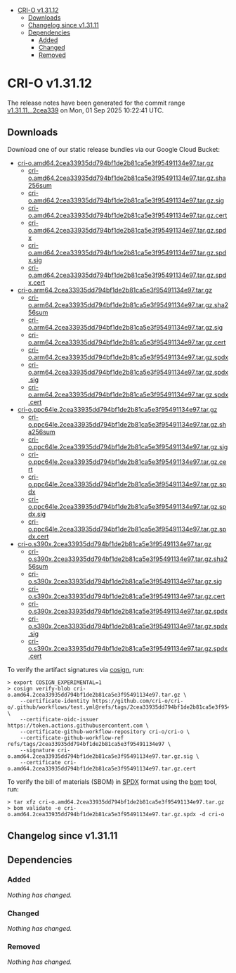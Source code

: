 - [CRI-O v1.31.12](#cri-o-v13112)
  - [Downloads](#downloads)
  - [Changelog since v1.31.11](#changelog-since-v13111)
  - [Dependencies](#dependencies)
    - [Added](#added)
    - [Changed](#changed)
    - [Removed](#removed)

# CRI-O v1.31.12

The release notes have been generated for the commit range
[v1.31.11...2cea339](https://github.com/cri-o/cri-o/compare/v1.31.11...v1.31.12) on Mon, 01 Sep 2025 10:22:41 UTC.

## Downloads

Download one of our static release bundles via our Google Cloud Bucket:

- [cri-o.amd64.2cea33935dd794bf1de2b81ca5e3f95491134e97.tar.gz](https://storage.googleapis.com/cri-o/artifacts/cri-o.amd64.2cea33935dd794bf1de2b81ca5e3f95491134e97.tar.gz)
  - [cri-o.amd64.2cea33935dd794bf1de2b81ca5e3f95491134e97.tar.gz.sha256sum](https://storage.googleapis.com/cri-o/artifacts/cri-o.amd64.2cea33935dd794bf1de2b81ca5e3f95491134e97.tar.gz.sha256sum)
  - [cri-o.amd64.2cea33935dd794bf1de2b81ca5e3f95491134e97.tar.gz.sig](https://storage.googleapis.com/cri-o/artifacts/cri-o.amd64.2cea33935dd794bf1de2b81ca5e3f95491134e97.tar.gz.sig)
  - [cri-o.amd64.2cea33935dd794bf1de2b81ca5e3f95491134e97.tar.gz.cert](https://storage.googleapis.com/cri-o/artifacts/cri-o.amd64.2cea33935dd794bf1de2b81ca5e3f95491134e97.tar.gz.cert)
  - [cri-o.amd64.2cea33935dd794bf1de2b81ca5e3f95491134e97.tar.gz.spdx](https://storage.googleapis.com/cri-o/artifacts/cri-o.amd64.2cea33935dd794bf1de2b81ca5e3f95491134e97.tar.gz.spdx)
  - [cri-o.amd64.2cea33935dd794bf1de2b81ca5e3f95491134e97.tar.gz.spdx.sig](https://storage.googleapis.com/cri-o/artifacts/cri-o.amd64.2cea33935dd794bf1de2b81ca5e3f95491134e97.tar.gz.spdx.sig)
  - [cri-o.amd64.2cea33935dd794bf1de2b81ca5e3f95491134e97.tar.gz.spdx.cert](https://storage.googleapis.com/cri-o/artifacts/cri-o.amd64.2cea33935dd794bf1de2b81ca5e3f95491134e97.tar.gz.spdx.cert)
- [cri-o.arm64.2cea33935dd794bf1de2b81ca5e3f95491134e97.tar.gz](https://storage.googleapis.com/cri-o/artifacts/cri-o.arm64.2cea33935dd794bf1de2b81ca5e3f95491134e97.tar.gz)
  - [cri-o.arm64.2cea33935dd794bf1de2b81ca5e3f95491134e97.tar.gz.sha256sum](https://storage.googleapis.com/cri-o/artifacts/cri-o.arm64.2cea33935dd794bf1de2b81ca5e3f95491134e97.tar.gz.sha256sum)
  - [cri-o.arm64.2cea33935dd794bf1de2b81ca5e3f95491134e97.tar.gz.sig](https://storage.googleapis.com/cri-o/artifacts/cri-o.arm64.2cea33935dd794bf1de2b81ca5e3f95491134e97.tar.gz.sig)
  - [cri-o.arm64.2cea33935dd794bf1de2b81ca5e3f95491134e97.tar.gz.cert](https://storage.googleapis.com/cri-o/artifacts/cri-o.arm64.2cea33935dd794bf1de2b81ca5e3f95491134e97.tar.gz.cert)
  - [cri-o.arm64.2cea33935dd794bf1de2b81ca5e3f95491134e97.tar.gz.spdx](https://storage.googleapis.com/cri-o/artifacts/cri-o.arm64.2cea33935dd794bf1de2b81ca5e3f95491134e97.tar.gz.spdx)
  - [cri-o.arm64.2cea33935dd794bf1de2b81ca5e3f95491134e97.tar.gz.spdx.sig](https://storage.googleapis.com/cri-o/artifacts/cri-o.arm64.2cea33935dd794bf1de2b81ca5e3f95491134e97.tar.gz.spdx.sig)
  - [cri-o.arm64.2cea33935dd794bf1de2b81ca5e3f95491134e97.tar.gz.spdx.cert](https://storage.googleapis.com/cri-o/artifacts/cri-o.arm64.2cea33935dd794bf1de2b81ca5e3f95491134e97.tar.gz.spdx.cert)
- [cri-o.ppc64le.2cea33935dd794bf1de2b81ca5e3f95491134e97.tar.gz](https://storage.googleapis.com/cri-o/artifacts/cri-o.ppc64le.2cea33935dd794bf1de2b81ca5e3f95491134e97.tar.gz)
  - [cri-o.ppc64le.2cea33935dd794bf1de2b81ca5e3f95491134e97.tar.gz.sha256sum](https://storage.googleapis.com/cri-o/artifacts/cri-o.ppc64le.2cea33935dd794bf1de2b81ca5e3f95491134e97.tar.gz.sha256sum)
  - [cri-o.ppc64le.2cea33935dd794bf1de2b81ca5e3f95491134e97.tar.gz.sig](https://storage.googleapis.com/cri-o/artifacts/cri-o.ppc64le.2cea33935dd794bf1de2b81ca5e3f95491134e97.tar.gz.sig)
  - [cri-o.ppc64le.2cea33935dd794bf1de2b81ca5e3f95491134e97.tar.gz.cert](https://storage.googleapis.com/cri-o/artifacts/cri-o.ppc64le.2cea33935dd794bf1de2b81ca5e3f95491134e97.tar.gz.cert)
  - [cri-o.ppc64le.2cea33935dd794bf1de2b81ca5e3f95491134e97.tar.gz.spdx](https://storage.googleapis.com/cri-o/artifacts/cri-o.ppc64le.2cea33935dd794bf1de2b81ca5e3f95491134e97.tar.gz.spdx)
  - [cri-o.ppc64le.2cea33935dd794bf1de2b81ca5e3f95491134e97.tar.gz.spdx.sig](https://storage.googleapis.com/cri-o/artifacts/cri-o.ppc64le.2cea33935dd794bf1de2b81ca5e3f95491134e97.tar.gz.spdx.sig)
  - [cri-o.ppc64le.2cea33935dd794bf1de2b81ca5e3f95491134e97.tar.gz.spdx.cert](https://storage.googleapis.com/cri-o/artifacts/cri-o.ppc64le.2cea33935dd794bf1de2b81ca5e3f95491134e97.tar.gz.spdx.cert)
- [cri-o.s390x.2cea33935dd794bf1de2b81ca5e3f95491134e97.tar.gz](https://storage.googleapis.com/cri-o/artifacts/cri-o.s390x.2cea33935dd794bf1de2b81ca5e3f95491134e97.tar.gz)
  - [cri-o.s390x.2cea33935dd794bf1de2b81ca5e3f95491134e97.tar.gz.sha256sum](https://storage.googleapis.com/cri-o/artifacts/cri-o.s390x.2cea33935dd794bf1de2b81ca5e3f95491134e97.tar.gz.sha256sum)
  - [cri-o.s390x.2cea33935dd794bf1de2b81ca5e3f95491134e97.tar.gz.sig](https://storage.googleapis.com/cri-o/artifacts/cri-o.s390x.2cea33935dd794bf1de2b81ca5e3f95491134e97.tar.gz.sig)
  - [cri-o.s390x.2cea33935dd794bf1de2b81ca5e3f95491134e97.tar.gz.cert](https://storage.googleapis.com/cri-o/artifacts/cri-o.s390x.2cea33935dd794bf1de2b81ca5e3f95491134e97.tar.gz.cert)
  - [cri-o.s390x.2cea33935dd794bf1de2b81ca5e3f95491134e97.tar.gz.spdx](https://storage.googleapis.com/cri-o/artifacts/cri-o.s390x.2cea33935dd794bf1de2b81ca5e3f95491134e97.tar.gz.spdx)
  - [cri-o.s390x.2cea33935dd794bf1de2b81ca5e3f95491134e97.tar.gz.spdx.sig](https://storage.googleapis.com/cri-o/artifacts/cri-o.s390x.2cea33935dd794bf1de2b81ca5e3f95491134e97.tar.gz.spdx.sig)
  - [cri-o.s390x.2cea33935dd794bf1de2b81ca5e3f95491134e97.tar.gz.spdx.cert](https://storage.googleapis.com/cri-o/artifacts/cri-o.s390x.2cea33935dd794bf1de2b81ca5e3f95491134e97.tar.gz.spdx.cert)

To verify the artifact signatures via [cosign](https://github.com/sigstore/cosign), run:

```console
> export COSIGN_EXPERIMENTAL=1
> cosign verify-blob cri-o.amd64.2cea33935dd794bf1de2b81ca5e3f95491134e97.tar.gz \
    --certificate-identity https://github.com/cri-o/cri-o/.github/workflows/test.yml@refs/tags/2cea33935dd794bf1de2b81ca5e3f95491134e97 \
    --certificate-oidc-issuer https://token.actions.githubusercontent.com \
    --certificate-github-workflow-repository cri-o/cri-o \
    --certificate-github-workflow-ref refs/tags/2cea33935dd794bf1de2b81ca5e3f95491134e97 \
    --signature cri-o.amd64.2cea33935dd794bf1de2b81ca5e3f95491134e97.tar.gz.sig \
    --certificate cri-o.amd64.2cea33935dd794bf1de2b81ca5e3f95491134e97.tar.gz.cert
```

To verify the bill of materials (SBOM) in [SPDX](https://spdx.org) format using the [bom](https://sigs.k8s.io/bom) tool, run:

```console
> tar xfz cri-o.amd64.2cea33935dd794bf1de2b81ca5e3f95491134e97.tar.gz
> bom validate -e cri-o.amd64.2cea33935dd794bf1de2b81ca5e3f95491134e97.tar.gz.spdx -d cri-o
```

## Changelog since v1.31.11

## Dependencies

### Added
_Nothing has changed._

### Changed
_Nothing has changed._

### Removed
_Nothing has changed._
